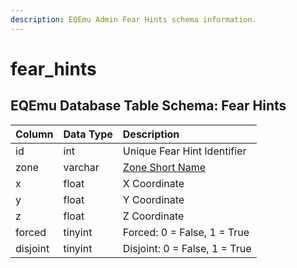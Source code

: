 ```yaml
---
description: EQEmu Admin Fear Hints schema information.
---
```


# fear\_hints

## EQEmu Database Table Schema: Fear Hints

| Column | Data Type | Description |
| :--- | :--- | :--- |
| id | int | Unique Fear Hint Identifier |
| zone | varchar | [Zone Short Name](https://eqemu.gitbook.io/server/categories/reference-lists/zones) |
| x | float | X Coordinate |
| y | float | Y Coordinate |
| z | float | Z Coordinate |
| forced | tinyint | Forced: 0 = False, 1 = True |
| disjoint | tinyint | Disjoint: 0 = False, 1 = True |

